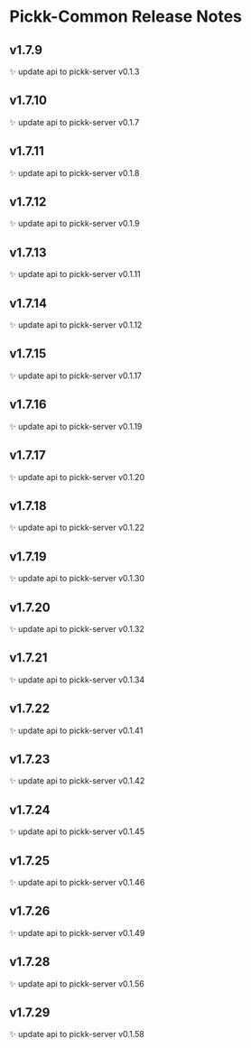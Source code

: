 # Pickk-Common Release Notes

## v1.7.9

✨ update api to pickk-server v0.1.3

## v1.7.10

✨ update api to pickk-server v0.1.7

## v1.7.11

✨ update api to pickk-server v0.1.8

## v1.7.12

✨ update api to pickk-server v0.1.9

## v1.7.13

✨ update api to pickk-server v0.1.11

## v1.7.14

✨ update api to pickk-server v0.1.12

## v1.7.15

✨ update api to pickk-server v0.1.17

## v1.7.16

✨ update api to pickk-server v0.1.19

## v1.7.17

✨ update api to pickk-server v0.1.20

## v1.7.18

✨ update api to pickk-server v0.1.22

## v1.7.19

✨ update api to pickk-server v0.1.30

## v1.7.20

✨ update api to pickk-server v0.1.32

## v1.7.21

✨ update api to pickk-server v0.1.34

## v1.7.22

✨ update api to pickk-server v0.1.41

## v1.7.23

✨ update api to pickk-server v0.1.42

## v1.7.24

✨ update api to pickk-server v0.1.45

## v1.7.25

✨ update api to pickk-server v0.1.46

## v1.7.26

✨ update api to pickk-server v0.1.49

## v1.7.28

✨ update api to pickk-server v0.1.56

## v1.7.29

✨ update api to pickk-server v0.1.58
